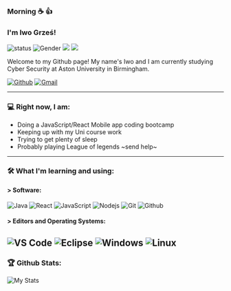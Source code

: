 
### Morning ☕ 👍
### I'm Iwo Grześ!
![status](https://img.shields.io/badge/Status-up-brightgreen)
![Gender](https://img.shields.io/badge/Gender-%F0%9F%A4%B5-lightgrey)
![](https://img.shields.io/badge/Relationship-Single-red)
![](https://img.shields.io/badge/Year-2nd-blueviolet)

Welcome to my Github page! My name's Iwo and I am currently studying Cyber Security at Aston University in Birmingham.

[![Github](https://img.shields.io/badge/-Github-000?style=flat&logo=Github&logoColor=white)](https://github.com/yelloweq)
[![Gmail](https://img.shields.io/badge/-Gmail-000?style=flat&logo=Gmail&logoColor=white)](mailto:iwo.grzes237@gmail.com)

---

### 💻 Right now, I am:

 - Doing a JavaScript/React Mobile app coding bootcamp
 - Keeping up with my Uni course work
 - Trying to get plenty of sleep
 - Probably playing League of legends                                                 ~send help~

---

### 🛠️ What I'm learning and using: 

#### > Software:
![Java](http://img.shields.io/badge/-Java-000000?style=for-the-badge&logo=java)
![React](https://img.shields.io/badge/-React-000000?style=for-the-badge&logo=react)
![JavaScript](https://img.shields.io/badge/-JavaScript-000000?style=for-the-badge&logo=javascript)
![Nodejs](https://img.shields.io/badge/-Nodejs-000000?style=for-the-badge&logo=Node.js)
![Git](http://img.shields.io/badge/-Git-000000?style=for-the-badge&logo=Git)
![Github](http://img.shields.io/badge/-Github-000000?style=for-the-badge&logo=Github)

#### > Editors and Operating Systems:
![VS Code](http://img.shields.io/badge/-VS%20Code-000000?style=for-the-badge&logo=visual-studio-code)
![Eclipse](https://img.shields.io/badge/-eclipse-000000?style=for-the-badge&logo=windows-10)
![Windows](https://img.shields.io/badge/-windows-000000?style=for-the-badge&logo=windows)
![Linux](http://img.shields.io/badge/-Linux-000000?style=for-the-badge&logo=linux)
---

### 🏆 Github Stats:
![My Stats](https://github-readme-stats.vercel.app/api?username=yelloweq&count_private=trueshow_icons=true?theme=onedark?include_all_commits)
